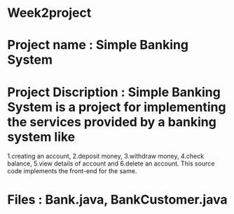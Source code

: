 # Week2project
# Project name : Simple Banking System

# Project Discription : Simple Banking System is a project for implementing the services provided by a banking system like 
1.creating an account, 
2.deposit money, 
3.withdraw money, 
4.check balance, 
5.view details of account and 
6.delete an account. 
This source code implements the front-end for the same.

# Files : Bank.java, BankCustomer.java
